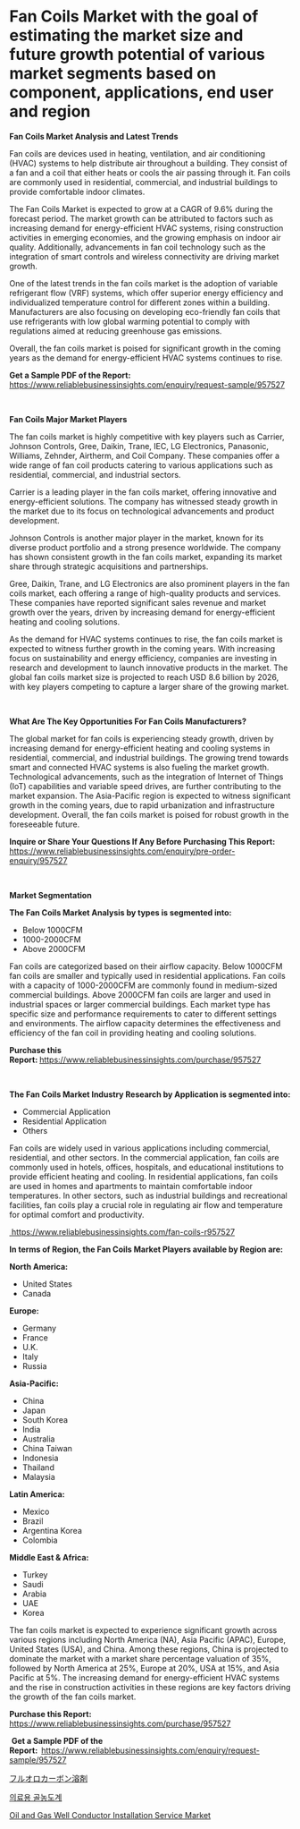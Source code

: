 <p><h1>Fan Coils Market with the goal of estimating the market size and future growth potential of various market segments based on component, applications, end user and region</h1></p><p><strong>Fan Coils Market Analysis and Latest Trends</strong></p>
<p><p>Fan coils are devices used in heating, ventilation, and air conditioning (HVAC) systems to help distribute air throughout a building. They consist of a fan and a coil that either heats or cools the air passing through it. Fan coils are commonly used in residential, commercial, and industrial buildings to provide comfortable indoor climates.</p><p>The Fan Coils Market is expected to grow at a CAGR of 9.6% during the forecast period. The market growth can be attributed to factors such as increasing demand for energy-efficient HVAC systems, rising construction activities in emerging economies, and the growing emphasis on indoor air quality. Additionally, advancements in fan coil technology such as the integration of smart controls and wireless connectivity are driving market growth.</p><p>One of the latest trends in the fan coils market is the adoption of variable refrigerant flow (VRF) systems, which offer superior energy efficiency and individualized temperature control for different zones within a building. Manufacturers are also focusing on developing eco-friendly fan coils that use refrigerants with low global warming potential to comply with regulations aimed at reducing greenhouse gas emissions.</p><p>Overall, the fan coils market is poised for significant growth in the coming years as the demand for energy-efficient HVAC systems continues to rise.</p></p>
<p><strong>Get a Sample PDF of the Report:&nbsp;</strong> <a href="https://www.reliablebusinessinsights.com/enquiry/request-sample/957527">https://www.reliablebusinessinsights.com/enquiry/request-sample/957527</a></p>
<p>&nbsp;</p>
<p><strong>Fan Coils Major Market Players</strong></p>
<p><p>The fan coils market is highly competitive with key players such as Carrier, Johnson Controls, Gree, Daikin, Trane, IEC, LG Electronics, Panasonic, Williams, Zehnder, Airtherm, and Coil Company. These companies offer a wide range of fan coil products catering to various applications such as residential, commercial, and industrial sectors.</p><p>Carrier is a leading player in the fan coils market, offering innovative and energy-efficient solutions. The company has witnessed steady growth in the market due to its focus on technological advancements and product development.</p><p>Johnson Controls is another major player in the market, known for its diverse product portfolio and a strong presence worldwide. The company has shown consistent growth in the fan coils market, expanding its market share through strategic acquisitions and partnerships.</p><p>Gree, Daikin, Trane, and LG Electronics are also prominent players in the fan coils market, each offering a range of high-quality products and services. These companies have reported significant sales revenue and market growth over the years, driven by increasing demand for energy-efficient heating and cooling solutions.</p><p>As the demand for HVAC systems continues to rise, the fan coils market is expected to witness further growth in the coming years. With increasing focus on sustainability and energy efficiency, companies are investing in research and development to launch innovative products in the market. The global fan coils market size is projected to reach USD 8.6 billion by 2026, with key players competing to capture a larger share of the growing market.</p></p>
<p>&nbsp;</p>
<p><strong>What Are The Key Opportunities For Fan Coils Manufacturers?</strong></p>
<p><p>The global market for fan coils is experiencing steady growth, driven by increasing demand for energy-efficient heating and cooling systems in residential, commercial, and industrial buildings. The growing trend towards smart and connected HVAC systems is also fueling the market growth. Technological advancements, such as the integration of Internet of Things (IoT) capabilities and variable speed drives, are further contributing to the market expansion. The Asia-Pacific region is expected to witness significant growth in the coming years, due to rapid urbanization and infrastructure development. Overall, the fan coils market is poised for robust growth in the foreseeable future.</p></p>
<p><strong>Inquire or Share Your Questions If Any Before Purchasing This Report:</strong> <a href="https://www.reliablebusinessinsights.com/enquiry/pre-order-enquiry/957527">https://www.reliablebusinessinsights.com/enquiry/pre-order-enquiry/957527</a></p>
<p>&nbsp;</p>
<p><strong>Market Segmentation</strong></p>
<p><strong>The Fan Coils Market Analysis by types is segmented into:</strong></p>
<p><ul><li>Below 1000CFM</li><li>1000-2000CFM</li><li>Above 2000CFM</li></ul></p>
<p><p>Fan coils are categorized based on their airflow capacity. Below 1000CFM fan coils are smaller and typically used in residential applications. Fan coils with a capacity of 1000-2000CFM are commonly found in medium-sized commercial buildings. Above 2000CFM fan coils are larger and used in industrial spaces or larger commercial buildings. Each market type has specific size and performance requirements to cater to different settings and environments. The airflow capacity determines the effectiveness and efficiency of the fan coil in providing heating and cooling solutions.</p></p>
<p><strong>Purchase this Report:&nbsp;</strong><a href="https://www.reliablebusinessinsights.com/purchase/957527">https://www.reliablebusinessinsights.com/purchase/957527</a></p>
<p>&nbsp;</p>
<p><strong>The Fan Coils Market Industry Research by Application is segmented into:</strong></p>
<p><ul><li>Commercial Application</li><li>Residential Application</li><li>Others</li></ul></p>
<p><p>Fan coils are widely used in various applications including commercial, residential, and other sectors. In the commercial application, fan coils are commonly used in hotels, offices, hospitals, and educational institutions to provide efficient heating and cooling. In residential applications, fan coils are used in homes and apartments to maintain comfortable indoor temperatures. In other sectors, such as industrial buildings and recreational facilities, fan coils play a crucial role in regulating air flow and temperature for optimal comfort and productivity.</p></p>
<p><a href="https://www.reliablebusinessinsights.com/fan-coils-r957527">&nbsp;https://www.reliablebusinessinsights.com/fan-coils-r957527</a></p>
<p><strong>In terms of Region, the Fan Coils Market Players available by Region are:</strong></p>
<p>
    <p> <strong> North America: </strong>
        <ul>
            <li>United States</li>
            <li>Canada</li>
        </ul>
        </p> 
    <p> <strong> Europe: </strong>
        <ul>
            <li>Germany</li>
            <li>France</li>
            <li>U.K.</li>
            <li>Italy</li>
            <li>Russia</li>
        </ul>
        </p> 
    <p> <strong> Asia-Pacific: </strong>
        <ul>
            <li>China</li>
            <li>Japan</li>
            <li>South Korea</li>
            <li>India</li>
            <li>Australia</li>
            <li>China Taiwan</li>
            <li>Indonesia</li>
            <li>Thailand</li>
            <li>Malaysia</li>
        </ul>
        </p> 
    <p> <strong> Latin America: </strong>
        <ul>
            <li>Mexico</li>
            <li>Brazil</li>
            <li>Argentina Korea</li>
            <li>Colombia</li>
        </ul>
        </p> 
    <p> <strong> Middle East & Africa: </strong>
        <ul>
            <li>Turkey</li>
            <li>Saudi</li>
            <li>Arabia</li>
            <li>UAE</li>
            <li>Korea</li>
        </ul>
    </p>
    </p>
<p><p>The fan coils market is expected to experience significant growth across various regions including North America (NA), Asia Pacific (APAC), Europe, United States (USA), and China. Among these regions, China is projected to dominate the market with a market share percentage valuation of 35%, followed by North America at 25%, Europe at 20%, USA at 15%, and Asia Pacific at 5%. The increasing demand for energy-efficient HVAC systems and the rise in construction activities in these regions are key factors driving the growth of the fan coils market.</p></p>
<p><strong>Purchase this Report: </strong><a href="https://www.reliablebusinessinsights.com/purchase/957527">https://www.reliablebusinessinsights.com/purchase/957527</a></p>
<p>&nbsp;<strong>Get a Sample PDF of the Report:&nbsp;&nbsp;</strong><a href="https://www.reliablebusinessinsights.com/enquiry/request-sample/957527">https://www.reliablebusinessinsights.com/enquiry/request-sample/957527</a></p>
<p><strong></strong></p>
<p><p><a href="https://github.com/mohamedbakry57/Market-Research-Report-List-5/blob/main/10802996455.md">フルオロカーボン溶剤</a></p><p><a href="https://github.com/laholand/Market-Research-Report-List-5/blob/main/781659411075.md">의료용 골농도계</a></p><p><a href="https://github.com/gdfhhhj/Market-Research-Report-List-5/blob/main/oil-and-gas-well-conductor-installation-service-market.md">Oil and Gas Well Conductor Installation Service Market</a></p></p>